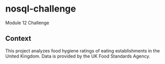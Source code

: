 # nosql-challenge
Module 12 Challenge

## Context
This project analyzes food hygiene ratings of eating establishments in the United Kingdom. Data is provided by the UK Food Standards Agency.

